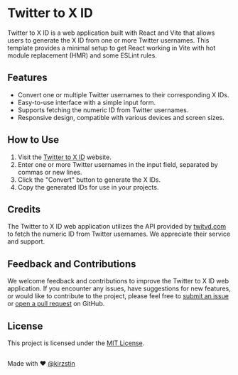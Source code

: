 # Twitter to X ID

Twitter to X ID is a web application built with React and Vite that allows users to generate the X ID from one or more Twitter usernames. This template provides a minimal setup to get React working in Vite with hot module replacement (HMR) and some ESLint rules.

## Features

- Convert one or multiple Twitter usernames to their corresponding X IDs.
- Easy-to-use interface with a simple input form.
- Supports fetching the numeric ID from Twitter usernames.
- Responsive design, compatible with various devices and screen sizes.

## How to Use

1. Visit the [Twitter to X ID](#) website.
2. Enter one or more Twitter usernames in the input field, separated by commas or new lines.
3. Click the "Convert" button to generate the X IDs.
4. Copy the generated IDs for use in your projects.

## Credits

The Twitter to X ID web application utilizes the API provided by [twitvd.com](https://twitvd.com/) to fetch the numeric ID from Twitter usernames. We appreciate their service and support.

## Feedback and Contributions

We welcome feedback and contributions to improve the Twitter to X ID web application. If you encounter any issues, have suggestions for new features, or would like to contribute to the project, please feel free to [submit an issue](#) or [open a pull request](#) on GitHub.

## License

This project is licensed under the [MIT License](LICENSE).

##

Made with ♥ [@kirzstin](https://twitter.com/kirzstin)
